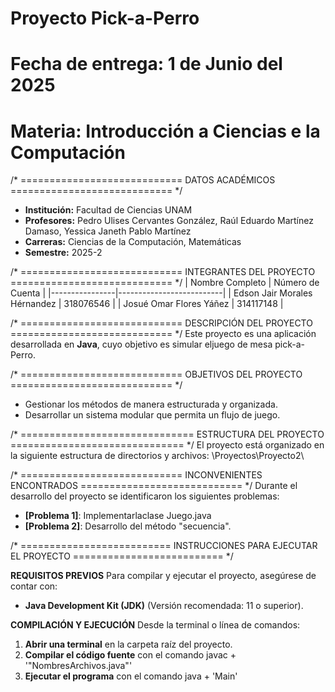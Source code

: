 # Proyecto Pick-a-Perro 
# Fecha de entrega: 1 de Junio del 2025
# Materia: Introducción a Ciencias e la Computación


/* ============================
   DATOS ACADÉMICOS
   ============================ */
- **Institución:** Facultad de Ciencias UNAM
- **Profesores:** Pedro Ulises Cervantes González, Raúl Eduardo Martínez Damaso, Yessica Janeth Pablo Martínez
- **Carreras:** Ciencias de la Computación, Matemáticas
- **Semestre:** 2025-2


/* ============================
   INTEGRANTES DEL PROYECTO
   ============================ */
| Nombre Completo | Número de Cuenta |
|----------------|--------------------------|
| Edson Jair Morales Hérnandez | 318076546 |
| Josué Omar Flores Yáñez      | 314117148 |


/* ============================
   DESCRIPCIÓN DEL PROYECTO
   ============================ */
Este proyecto es una aplicación desarrollada en **Java**, cuyo objetivo es simular eljuego de mesa pick-a-Perro.


/* ============================
   OBJETIVOS DEL PROYECTO
   ============================ */
  - Gestionar los métodos de manera estructurada y organizada.
  - Desarrollar un sistema modular que permita un flujo de juego.


/* ==============================
   ESTRUCTURA DEL PROYECTO
   ============================== */
El proyecto está organizado en la siguiente estructura de directorios y archivos: \Proyectos\Proyecto2\



/* ============================
   INCONVENIENTES ENCONTRADOS
   ============================ */
Durante el desarrollo del proyecto se identificaron los siguientes problemas:

- **[Problema 1]**: Implementarlaclase Juego.java
- **[Problema 2]**: Desarrollo del método "secuencia".


/* ==========================
   INSTRUCCIONES PARA EJECUTAR EL PROYECTO
   ========================== */

**REQUISITOS PREVIOS**
Para compilar y ejecutar el proyecto, asegúrese de contar con:
- **Java Development Kit (JDK)** (Versión recomendada: 11 o superior).

**COMPILACIÓN Y EJECUCIÓN**
Desde la terminal o línea de comandos:

1. **Abrir una terminal** en la carpeta raíz del proyecto.
2. **Compilar el código fuente** con el comando javac + '"NombresArchivos.java"'
3. **Ejecutar el programa** con el comando java + 'Main'
